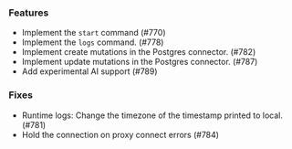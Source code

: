 ### Features

- Implement the `start` command (#770)
- Implement the `logs` command. (#778)
- Implement create mutations in the Postgres connector. (#782)
- Implement update mutations in the Postgres connector. (#787)
- Add experimental AI support (#789)

### Fixes

- Runtime logs: Change the timezone of the timestamp printed to local. (#781)
- Hold the connection on proxy connect errors (#784)
